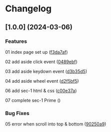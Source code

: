 # Changelog

## [1.0.0] (2024-03-06)

### Features

01 index page set up ([f3da7af](https://github.com/Alejandrocsdev/jsPractice/commit/f3da7af4579bd6c72c084452b4f36caf07d996df))

02 add aside click event ([0489ebf](https://github.com/Alejandrocsdev/jsPractice/commit/0489ebf5f88398796074e835ac3668aaa21a1c61))

03 add aside keydown event ([d3b35d5](https://github.com/Alejandrocsdev/jsPractice/commit/d3b35d587fac34f5f311b25c165fe1e600fd3215))

04 add aside wheel event ([d2f5bf5](https://github.com/Alejandrocsdev/jsPractice/commit/d2f5bf5f94e6961cef2b9dd483ef915ff8c4d39c))

06 add sec-1 html & css ([c00e37a](https://github.com/Alejandrocsdev/jsPractice/commit/c00e37a5d9d9913c8e3be7d5b2e3f6ac3e02c5ad))

07 complete sec-1 Prime ([](https://github.com/Alejandrocsdev/jsPractice/commit/))

### Bug Fixes

05 error when scroll into top & bottom ([90250a9](https://github.com/Alejandrocsdev/jsPractice/commit/90250a941d94e64d0f9bd60a79f4b21f7e7534d4))